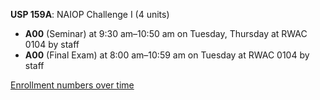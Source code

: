 **USP 159A**: NAIOP Challenge I (4 units)

- **A00** (Seminar) at 9:30 am–10:50 am on Tuesday, Thursday at RWAC 0104 by staff
- **A00** (Final Exam) at 8:00 am–10:59 am on Tuesday at RWAC 0104 by staff

[Enrollment numbers over time](./USP159A.tsv)
